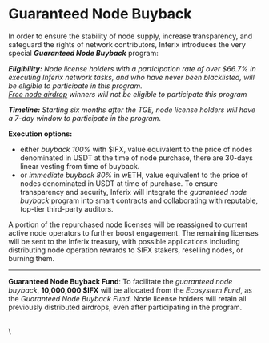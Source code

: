 # Guaranteed Node Buyback

In order to ensure the stability of node supply, increase transparency, and safeguard the rights of network contributors, Inferix introduces the very special _**Guaranteed Node Buyback**_ program:

_**Eligibility:** Node license holders with a participation rate of over $66.7% in executing Inferix network tasks, and who have never been blacklisted, will be eligible to participate in this program._\
[_Free node airdrop_](how-to-get-whitelisted.md#id-3.-free-node-airdrops) _winners will not be eligible to participate this program_

_**Timeline:** Starting six months after the TGE, node license holders will have a 7-day window to participate in the program_.

**Execution options:**

* either _buyback 100%_ with $IFX, value equivalent to the price of nodes denominated in USDT at the time of node purchase, there are 30-days linear vesting from time of buyback.
* or _immediate buyback 80%_ in wETH, value equivalent to the price of nodes denominated in USDT at time of purchase. To ensure transparency and security, Inferix will integrate the _guaranteed node buyback_ program into smart contracts and collaborating with reputable, top-tier third-party auditors.

A portion of the repurchased node licenses will be reassigned to current active node operators to further boost engagement. The remaining licenses will be sent to the Inferix treasury, with possible applications including distributing node operation rewards to $IFX stakers, reselling nodes, or burning them.

***

**Guaranteed Node Buyback Fund**: To facilitate the _guaranteed node buyback_, **10,000,000 $IFX** will be allocated from the _Ecosystem Fund_, as the _Guaranteed Node Buyback Fund_. Node license holders will retain all previously distributed airdrops, even after participating in the program.

\
\
